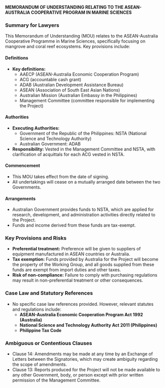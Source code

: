 **MEMORANDUM OF UNDERSTANDING RELATING TO THE ASEAN-AUSTRALIA COOPERATIVE PROGRAM IN MARINE SCIENCES**

### Summary for Lawyers

This Memorandum of Understanding (MOU) relates to the ASEAN-Australia Cooperative Programme in Marine Sciences, specifically focusing on mangrove and coral reef ecosystems. Key provisions include:

#### Definitions

*   **Key definitions:**
    *   AAECP (ASEAN-Australia Economic Cooperation Program)
    *   ACG (accountable cash grant)
    *   ADAB (Australian Development Assistance Bureau)
    *   ASEAN (Association of South East Asian Nations)
    *   Australian Mission (Australian Embassy in the Philippines)
    *   Management Committee (committee responsible for implementing the Project)

#### Authorities

*   **Executing Authorities:**
    *   Government of the Republic of the Philippines: NSTA (National Science and Technology Authority)
    *   Australian Government: ADAB
*   **Responsibility:** Vested in the Management Committee and NSTA, with clarification of acquittals for each ACG vested in NSTA.

#### Commencement

*   This MOU takes effect from the date of signing.
*   All undertakings will cease on a mutually arranged date between the two Governments.

#### Arrangements

*   Australian Government provides funds to NSTA, which are applied for research, development, and administration activities directly related to the Project.
*   Funds and income derived from these funds are tax-exempt.

### Key Provisions and Risks

*   **Preferential treatment:** Preference will be given to suppliers of equipment manufactured in ASEAN countries or Australia.
*   **Tax exemption:** Funds provided by Australia for the Project will become the property of the Working Group, and all goods supplied from these funds are exempt from import duties and other taxes.
*   **Risk of non-compliance:** Failure to comply with purchasing regulations may result in non-preferential treatment or other consequences.

### Case Law and Statutory References

*   No specific case law references provided. However, relevant statutes and regulations include:
    *   **ASEAN-Australia Economic Cooperation Program Act 1992 (Australia)**
    *   **National Science and Technology Authority Act 2011 (Philippines)**
    *   **Philippine Tax Code**

### Ambiguous or Contentious Clauses

*   Clause 14: Amendments may be made at any time by an Exchange of Letters between the Signatories, which may create ambiguity regarding the scope of amendments.
*   Clause 13: Reports produced for the Project will not be made available to any other Government, body, or person except with prior written permission of the Management Committee.